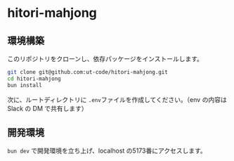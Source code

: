 # hitori-mahjong

## 環境構築

このリポジトリをクローンし、依存パッケージをインストールします。

```sh
git clone git@github.com:ut-code/hitori-mahjong.git
cd hitori-mahjong
bun install
```

次に、ルートディレクトリに `.env`ファイルを作成してください。（env の内容は Slack の DM で共有します）

## 開発環境

`bun dev` で開発環境を立ち上げ、localhost の5173番にアクセスします。

